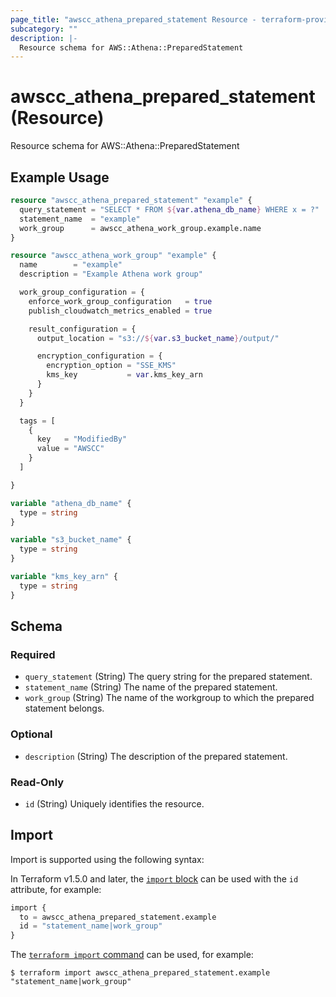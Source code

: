 ```yaml
---
page_title: "awscc_athena_prepared_statement Resource - terraform-provider-awscc"
subcategory: ""
description: |-
  Resource schema for AWS::Athena::PreparedStatement
---
```


# awscc_athena_prepared_statement (Resource)

Resource schema for AWS::Athena::PreparedStatement

## Example Usage

```terraform
resource "awscc_athena_prepared_statement" "example" {
  query_statement = "SELECT * FROM ${var.athena_db_name} WHERE x = ?"
  statement_name  = "example"
  work_group      = awscc_athena_work_group.example.name
}

resource "awscc_athena_work_group" "example" {
  name        = "example"
  description = "Example Athena work group"

  work_group_configuration = {
    enforce_work_group_configuration   = true
    publish_cloudwatch_metrics_enabled = true

    result_configuration = {
      output_location = "s3://${var.s3_bucket_name}/output/"

      encryption_configuration = {
        encryption_option = "SSE_KMS"
        kms_key           = var.kms_key_arn
      }
    }
  }

  tags = [
    {
      key   = "ModifiedBy"
      value = "AWSCC"
    }
  ]

}

variable "athena_db_name" {
  type = string
}

variable "s3_bucket_name" {
  type = string
}

variable "kms_key_arn" {
  type = string
}
```

<!-- schema generated by tfplugindocs -->
## Schema

### Required

- `query_statement` (String) The query string for the prepared statement.
- `statement_name` (String) The name of the prepared statement.
- `work_group` (String) The name of the workgroup to which the prepared statement belongs.

### Optional

- `description` (String) The description of the prepared statement.

### Read-Only

- `id` (String) Uniquely identifies the resource.

## Import

Import is supported using the following syntax:

In Terraform v1.5.0 and later, the [`import` block](https://developer.hashicorp.com/terraform/language/import) can be used with the `id` attribute, for example:

```terraform
import {
  to = awscc_athena_prepared_statement.example
  id = "statement_name|work_group"
}
```

The [`terraform import` command](https://developer.hashicorp.com/terraform/cli/commands/import) can be used, for example:

```shell
$ terraform import awscc_athena_prepared_statement.example "statement_name|work_group"
```